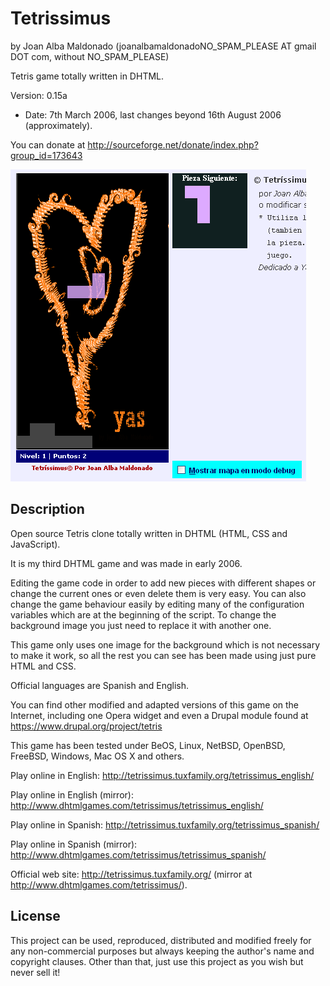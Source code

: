 Tetrissimus 
============ 
by Joan Alba Maldonado (joanalbamaldonadoNO_SPAM_PLEASE AT gmail DOT com, without NO_SPAM_PLEASE)

Tetris game totally written in DHTML.

Version: 0.15a 
- Date: 7th March 2006, last changes beyond 16th August 2006 (approximately).

You can donate at http://sourceforge.net/donate/index.php?group_id=173643


![ScreenShot](screenshot.gif)


## Description

Open source Tetris clone totally written in DHTML (HTML, CSS and JavaScript).

It is my third DHTML game and was made in early 2006.

Editing the game code in order to add new pieces with different shapes or change the current ones or even delete them is very easy. You can also change the game behaviour easily by editing many of the configuration variables which are at the beginning of the script. To change the background image you just need to replace it with another one.

This game only uses one image for the background which is not necessary to make it work, so all the rest you can see has been made using just pure HTML and CSS.

Official languages are Spanish and English.

You can find other modified and adapted versions of this game on the Internet, including one Opera widget and even a Drupal module found at https://www.drupal.org/project/tetris

This game has been tested under BeOS, Linux, NetBSD, OpenBSD, FreeBSD, Windows, Mac OS X and others.

Play online in English: http://tetrissimus.tuxfamily.org/tetrissimus_english/

Play online in English (mirror): http://www.dhtmlgames.com/tetrissimus/tetrissimus_english/

Play online in Spanish: http://tetrissimus.tuxfamily.org/tetrissimus_spanish/

Play online in Spanish (mirror): http://www.dhtmlgames.com/tetrissimus/tetrissimus_spanish/

Official web site: http://tetrissimus.tuxfamily.org/ (mirror at http://www.dhtmlgames.com/tetrissimus/).


## License

This project can be used, reproduced, distributed and modified freely for any non-commercial purposes but always keeping the author's name and copyright clauses. Other than that, just use this project as you wish but never sell it!
